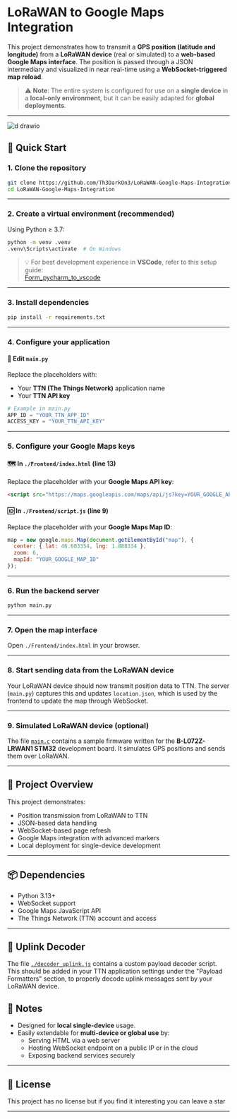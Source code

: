 # LoRaWAN to Google Maps Integration

This project demonstrates how to transmit a **GPS position (latitude and longitude)** from a **LoRaWAN device** (real or simulated) to a **web-based Google Maps interface**. The position is passed through a JSON intermediary and visualized in near real-time using a **WebSocket-triggered map reload**.

> ⚠️ **Note**: The entire system is configured for use on a **single device** in a **local-only environment**, but it can be easily adapted for **global deployments**.

---
![d drawio](https://github.com/user-attachments/assets/5157db06-e2d7-452a-bc29-ab8cc967ef3f)


## 🚀 Quick Start

### 1. Clone the repository

```bash
git clone https://github.com/Th3DarkOn3/LoRaWAN-Google-Maps-Integration.git
cd LoRaWAN-Google-Maps-Integration
```

---

### 2. Create a virtual environment (recommended)

Using Python ≥ 3.7:

```bash
python -m venv .venv
.venv\Scripts\activate  # On Windows
```

> 💡 For best development experience in **VSCode**, refer to this setup guide:  
> [Form_pycharm_to_vscode](https://github.com/Th3DarkOn3/Form_pycharm_to_vscode)

---

### 3. Install dependencies

```bash
pip install -r requirements.txt
```

---

### 4. Configure your application

#### 🔑 Edit `main.py`

Replace the placeholders with:
- Your **TTN (The Things Network)** application name
- Your **TTN API key**

```python
# Example in main.py
APP_ID = "YOUR_TTN_APP_ID"
ACCESS_KEY = "YOUR_TTN_API_KEY"
```

---

### 5. Configure your Google Maps keys

#### 🗺️ In `./Frontend/index.html` (line 13)

Replace the placeholder with your **Google Maps API key**:

```html
<script src="https://maps.googleapis.com/maps/api/js?key=YOUR_GOOGLE_API_KEY&libraries=marker&callback=initMap" async defer></script>
```

#### 🆔 In `./Frontend/script.js` (line 9)

Replace the placeholder with your **Google Maps Map ID**:

```javascript
map = new google.maps.Map(document.getElementById("map"), {
  center: { lat: 46.603354, lng: 1.888334 },
  zoom: 6,
  mapId: "YOUR_GOOGLE_MAP_ID"
});
```

---

### 6. Run the backend server

```bash
python main.py
```

---

### 7. Open the map interface

Open `./Frontend/index.html` in your browser.

---

### 8. Start sending data from the LoRaWAN device

Your LoRaWAN device should now transmit position data to TTN. The server (`main.py`) captures this and updates `location.json`, which is used by the frontend to update the map through WebSocket.

---

### 9. Simulated LoRaWAN device (optional)

The file [`main.c`](./main.c) contains a sample firmware written for the **B-L072Z-LRWAN1 STM32** development board. It simulates GPS positions and sends them over LoRaWAN.

---

## 🧠 Project Overview

This project demonstrates:
- Position transmission from LoRaWAN to TTN
- JSON-based data handling
- WebSocket-based page refresh
- Google Maps integration with advanced markers
- Local deployment for single-device development

---

## 📦 Dependencies

- Python 3.13+
- WebSocket support
- Google Maps JavaScript API
- The Things Network (TTN) account and access

---

## 📄 Uplink Decoder

The file [`./decoder_uplink.js`](./decoder_uplink.js) contains a custom payload decoder script.  
This should be added in your TTN application settings under the "Payload Formatters" section, to properly decode uplink messages sent by your LoRaWAN device.

## 📌 Notes

- Designed for **local single-device** usage.
- Easily extendable for **multi-device or global use** by:
  - Serving HTML via a web server
  - Hosting WebSocket endpoint on a public IP or in the cloud
  - Exposing backend services securely

---

## 📜 License

This project has no license but if you find it interesting you can leave a star

---
